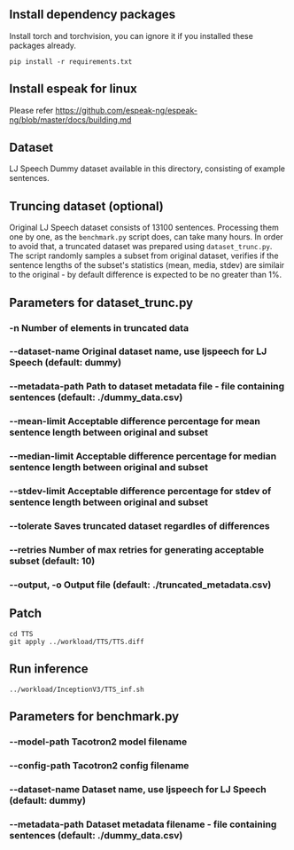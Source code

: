 ## Install dependency packages
Install torch and torchvision, you can ignore it if you installed these packages already.
```
pip install -r requirements.txt
```
## Install espeak for linux
Please refer https://github.com/espeak-ng/espeak-ng/blob/master/docs/building.md

## Dataset
LJ Speech
Dummy dataset available in this directory, consisting of example sentences.


## Truncing dataset (optional)
Original LJ Speech dataset consists of 13100 sentences. Processing them one by one,
as the `benchmark.py` script does, can take many hours.
In order to avoid that, a truncated dataset was prepared using `dataset_trunc.py`.
The script randomly samples a subset from original dataset, verifies if the sentence lengths
of the subset's statistics (mean, media, stdev) are similair to the original - by default
difference is expected to be no greater than 1%.


## Parameters for dataset_trunc.py
### -n                    Number of elements in truncated data
### --dataset-name        Original dataset name, use ljspeech for LJ Speech (default: dummy)
### --metadata-path       Path to dataset metadata file - file containing sentences (default: ./dummy_data.csv)
### --mean-limit          Acceptable difference percentage for mean sentence length between original and subset
### --median-limit        Acceptable difference percentage for median sentence length between original and subset
### --stdev-limit         Acceptable difference percentage for stdev of sentence length between original and subset
### --tolerate            Saves truncated dataset regardles of differences
### --retries             Number of max retries for generating acceptable subset (default: 10)
### --output, -o          Output file (default: ./truncated_metadata.csv)


## Patch
```
cd TTS
git apply ../workload/TTS/TTS.diff
```

## Run inference
```
../workload/InceptionV3/TTS_inf.sh
```

## Parameters for benchmark.py
### --model-path          Tacotron2 model filename
### --config-path         Tacotron2 config filename
### --dataset-name        Dataset name, use ljspeech for LJ Speech (default: dummy)
### --metadata-path       Dataset metadata filename - file containing sentences (default: ./dummy_data.csv)
